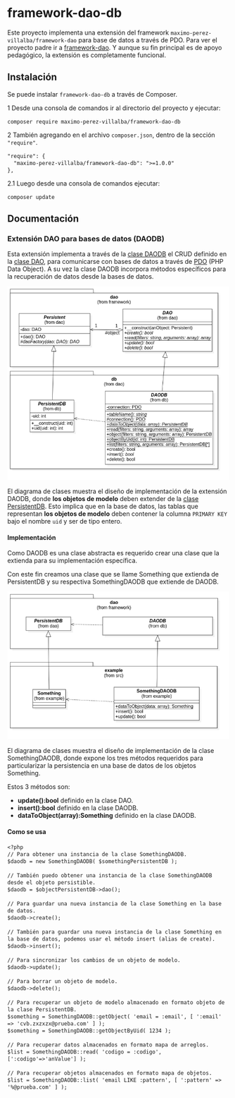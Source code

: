 # framework-dao-db
Este proyecto implementa una extensión del framework `maximo-perez-villalba/framework-dao` para base de datos a través de PDO. Para ver el proyecto padre ir a [framework-dao](https://github.com/maximo-perez-villalba/framework-dao). Y aunque su fin principal es de apoyo pedagógico, la extensión es completamente funcional.


## Instalación
Se puede instalar `framework-dao-db` a través de Composer.

1 Desde una consola de comandos ir al directorio del proyecto y ejecutar:
```
composer require maximo-perez-villalba/framework-dao-db
```

2 También agregando en el archivo `composer.json`, dentro de la sección  `"require"`.
```
"require": {
  "maximo-perez-villalba/framework-dao-db": ">=1.0.0"
},
```
2.1 Luego desde una consola de comandos ejecutar:
```
composer update
```


## Documentación
### Extensión DAO para bases de datos (DAODB)
Esta extensión implementa a través de la [clase DAODB](/src/framework/dao/db/DAODB.php) el CRUD definido en la [clase DAO](https://github.com/maximo-perez-villalba/framework-dao/blob/main/src/framework/dao/DAO.php), para comunicarse con bases de datos a través de [PDO](https://www.php.net/manual/es/class.pdo) (PHP Data Object). A su vez la clase DAODB incorpora métodos específicos para la recuperación de datos desde la bases de datos.


![image:uml-class-daodb.png](/docs/uml-class-daodb.png)

El diagrama de clases muestra el diseño de implementación de la extensión DAODB, donde **los objetos de modelo** deben extender de la [clase PersistentDB](/src/framework/dao/db/PersistentDB.php). Esto implica que en la base de datos, las tablas que representan **los objetos de modelo** deben contener la columna `PRIMARY KEY` bajo el nombre `uid` y ser de tipo entero.


#### Implementación
Como DAODB es una clase abstracta es requerido crear una clase que la extienda para su implementación específica.

Con este fin creamos una clase que se llame Something que extienda de PersistentDB y su respectiva SomethingDAODB que extiende de DAODB.

![image:uml-class-something-daodb.png](/docs/uml-class-something-daodb.png)

El diagrama de clases muestra el diseño de implementación de la clase SomethingDAODB, donde expone los tres métodos requeridos para particularizar la persistencia en una base de datos de los objetos Something. 

Estos 3 métodos son:
* **update():bool** definido en la clase DAO.
* **insert():bool** definido en la clase DAODB.
* **dataToObject(array):Something** definido en la clase DAODB.

 
#### Como se usa
```
<?php
// Para obtener una instancia de la clase SomethingDAODB.
$daodb = new SomethingDAODB( $somethingPersistentDB );

// También puedo obtener una instancia de la clase SomethingDAODB desde el objeto persistible. 
$daodb = $objectPersistentDB->dao();

// Para guardar una nueva instancia de la clase Something en la base de datos.
$daodb->create();

// También para guardar una nueva instancia de la clase Something en la base de datos, podemos usar el método insert (alias de create).
$daodb->insert();

// Para sincronizar los cambios de un objeto de modelo.
$daodb->update();

// Para borrar un objeto de modelo.
$daodb->delete();

// Para recuperar un objeto de modelo almacenado en formato objeto de la clase PersistentDB.
$something = SomethingDAODB::getObject( 'email = :email', [ ':email' => 'cvb.zxzxzx@prueba.com' ] );
$something = SomethingDAODB::getObjectByUid( 1234 );

// Para recuperar datos almacenados en formato mapa de arreglos.
$list = SomethingDAODB::read( 'codigo = :codigo', [':codigo'=>'anValue'] );

// Para recuperar objetos almacenados en formato mapa de objetos.
$list = SomethingDAODB::list( 'email LIKE :pattern', [ ':pattern' => '%@prueba.com' ] );
```

